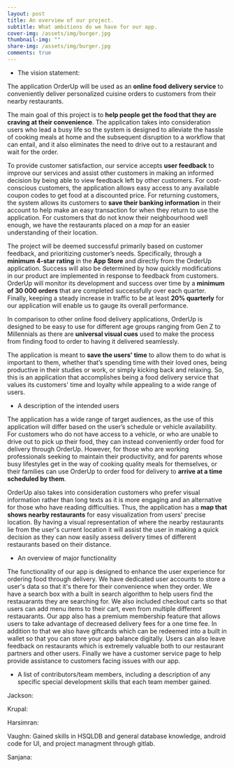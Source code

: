 ```yaml
---
layout: post
title: An overview of our project.
subtitle: What ambitions do we have for our app.
cover-img: /assets/img/burger.jpg
thumbnail-img: ""
share-img: /assets/img/burger.jpg
comments: true
---
```


- The vision statement:

The application OrderUp will be used as an **online food delivery service** to conveniently deliver personalized cuisine orders to customers from their nearby restaurants.  

The main goal of this project is to **help people get the food that they are craving at their convenience**. The application takes into consideration users who lead a busy life so the system is designed to alleviate the hassle of cooking meals at home and the subsequent disruption to a workflow that can entail, and it also eliminates the need to drive out to a restaurant and wait for the order. 

To provide customer satisfaction, our service accepts **user feedback** to improve our services and assist other customers in making an informed decision by being able to view feedback left by other customers. For cost-conscious customers, the application allows easy access to any available coupon codes to get food at a discounted price. For returning customers, the system allows its customers to **save their banking information** in their account to help make an easy transaction for when they return to use the application. For customers that do not know their neighbourhood well enough, we have the restaurants placed on a *map* for an easier understanding of their location.  

The project will be deemed successful primarily based on customer feedback, and prioritizing customer’s needs. Specifically, through a **minimum 4-star rating** in the **App Store** and directly from the OrderUp application. Success will also be determined by how quickly modifications in our product are implemented in response to feedback from customers. OrderUp will monitor its development and success over time by a **minimum of 30 000 orders** that are completed successfully over each quarter. Finally, keeping a steady increase in traffic to be at least **20% quarterly** for our application will enable us to gauge its overall performance.  

In comparison to other online food delivery applications, OrderUp is designed to be easy to use for different age groups ranging from Gen Z to Millennials as there are **universal visual cues** used to make the process from finding food to order to having it delivered seamlessly.  

The application is meant to **save the users' time** to allow them to do what is important to them, whether that’s spending time with their loved ones, being productive in their studies or work, or simply kicking back and relaxing. So, this is an application that accomplishes being a food delivery service that values its customers' time and loyalty while appealing to a wide range of users. 


- A description of the intended users

The application has a wide range of target audiences, as the use of this application will differ based on the user’s schedule or vehicle availability. For customers who do not have access to a vehicle, or who are unable to drive out to pick up their food, they can instead conveniently order food for delivery through OrderUp. However, for those who are working professionals seeking to maintain their productivity, and for parents whose busy lifestyles get in the way of cooking quality meals for themselves, or their families can use OrderUp to order food for delivery to **arrive at a time scheduled by them**.  

OrderUp also takes into consideration customers who prefer visual information rather than long texts as it is more engaging and an alternative for those who have reading difficulties. Thus, the application has a **map that shows nearby restaurants** for easy visualization from users' precise location. By having a visual representation of where the nearby restaurants lie from the user's current location it will assist the user in making a quick decision as they can now easily assess delivery times of different restaurants based on their distance. 

- An overview of major functionality

The functionality of our app is designed to enhance the user experience for ordering food through delivery. We have dedicated user accounts to store a user's data so that it's there for their convenience when they order. We have a search box with a built in search algorithm to help users find the restauarants they are searching for. We also included checkout carts so that users can add menu items to their cart, even from multiple different restauarants. Our app also has a premium membership feature that allows users to take advantage of decreased delivery fees for a one time fee. In addition to that we also have giftcards which can be redeemed into a built in wallet so that you can store your app balance digitally. Users can also leave feedback on restaurants which is extremely valuable both to our restaurant partners and other users. Finally we have a customer service page to help provide assistance to customers facing issues with our app. 

- A list of contributors/team members, including a description of any specific special development skills that each team member gained.

Jackson:

Krupal:

Harsimran:

Vaughn: Gained skills in HSQLDB and general database knowledge, android code for UI, and project managment through gitlab.

Sanjana:
